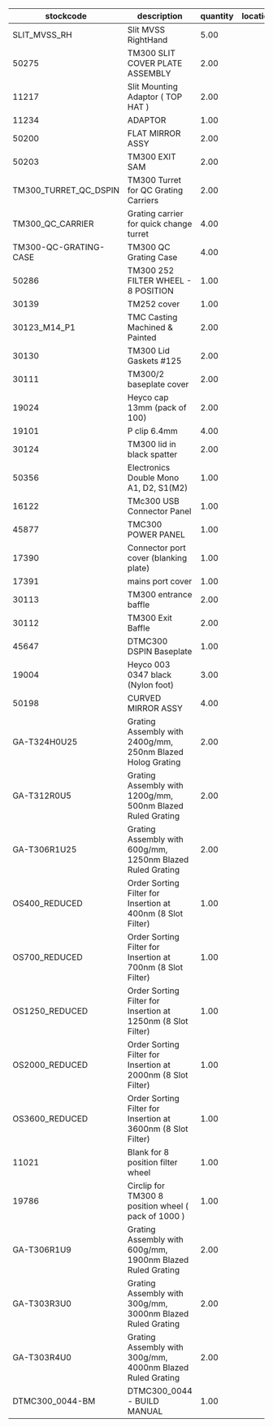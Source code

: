 |stockcode|description|quantity|location|
|---------|-----------|--------|--------|
|SLIT_MVSS_RH|Slit MVSS RightHand|5.00||
|50275|TM300 SLIT COVER PLATE ASSEMBLY|2.00||
|11217|Slit Mounting Adaptor ( TOP HAT )|2.00||
|11234|ADAPTOR|1.00||
|50200|FLAT MIRROR ASSY|2.00||
|50203|TM300 EXIT SAM|2.00||
|TM300_TURRET_QC_DSPIN|TM300 Turret for QC Grating Carriers|2.00||
|TM300_QC_CARRIER|Grating carrier for quick change turret|4.00||
|TM300-QC-GRATING-CASE|TM300 QC Grating Case|4.00||
|50286|TM300 252 FILTER WHEEL - 8 POSITION|1.00||
|30139|TM252 cover|1.00||
|30123_M14_P1|TMC Casting Machined & Painted|2.00||
|30130|TM300 Lid Gaskets #125|2.00||
|30111|TM300/2 baseplate cover|2.00||
|19024|Heyco cap 13mm (pack of 100)|2.00||
|19101|P clip 6.4mm|4.00||
|30124|TM300 lid in black spatter|2.00||
|50356|Electronics Double Mono A1, D2, S1(M2)|1.00||
|16122|TMc300 USB Connector Panel|1.00||
|45877|TMC300 POWER PANEL|1.00||
|17390|Connector port cover (blanking plate)|1.00||
|17391|mains port cover|1.00||
|30113|TM300 entrance baffle|2.00||
|30112|TM300 Exit Baffle|2.00||
|45647|DTMC300 DSPIN Baseplate|1.00||
|19004|Heyco 003 0347 black (Nylon foot)|3.00||
|50198|CURVED MIRROR ASSY|4.00||
|GA-T324H0U25|Grating Assembly with 2400g/mm, 250nm Blazed Holog Grating|2.00||
|GA-T312R0U5|Grating Assembly with 1200g/mm, 500nm Blazed Ruled Grating|2.00||
|GA-T306R1U25|Grating Assembly with 600g/mm, 1250nm Blazed Ruled Grating|2.00||
|OS400_REDUCED|Order Sorting Filter for Insertion at 400nm (8 Slot Filter)|1.00||
|OS700_REDUCED|Order Sorting Filter for Insertion at 700nm (8 Slot Filter)|1.00||
|OS1250_REDUCED|Order Sorting Filter for Insertion at 1250nm (8 Slot Filter)|1.00||
|OS2000_REDUCED|Order Sorting Filter for Insertion at 2000nm (8 Slot Filter)|1.00||
|OS3600_REDUCED|Order Sorting Filter for Insertion at 3600nm (8 Slot Filter)|1.00||
|11021|Blank for 8 position filter wheel|1.00||
|19786|Circlip for TM300 8 position wheel ( pack of 1000 )|1.00||
|GA-T306R1U9|Grating Assembly with 600g/mm, 1900nm Blazed Ruled Grating|2.00||
|GA-T303R3U0|Grating Assembly with 300g/mm, 3000nm Blazed Ruled Grating|2.00||
|GA-T303R4U0|Grating Assembly with 300g/mm, 4000nm Blazed Ruled Grating|2.00||
|DTMC300_0044-BM|DTMC300_0044 - BUILD MANUAL|1.00||

